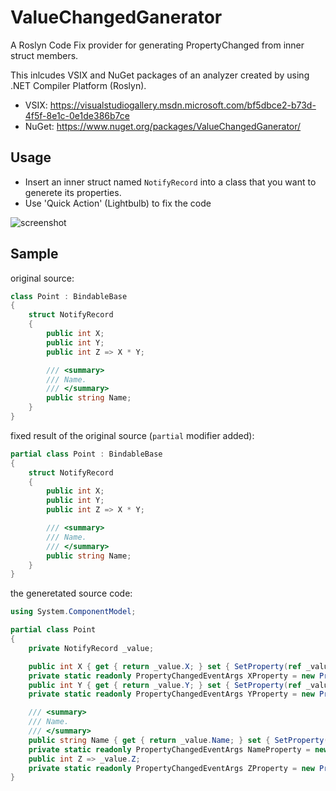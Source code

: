 # ValueChangedGanerator

A Roslyn Code Fix provider for generating PropertyChanged from inner struct members.

This inlcudes VSIX and NuGet packages of an analyzer created by using .NET Compiler Platform (Roslyn).

- VSIX: https://visualstudiogallery.msdn.microsoft.com/bf5dbce2-b73d-4f5f-8e1c-0e1de386b7ce
- NuGet: https://www.nuget.org/packages/ValueChangedGanerator/

## Usage

- Insert an inner struct named `NotifyRecord` into a class that you want to generete its properties.
- Use 'Quick Action' (Lightbulb) to fix the code

![screenshot](https://github.com/ufcpp/ValueChangedGanerator/blob/master/ValueChangedGanerator/ValueChangedGanerator/ValueChangedGanerator.Vsix/Screenshot.png)

## Sample

original source: 

```cs
class Point : BindableBase
{
    struct NotifyRecord
    {
        public int X;
        public int Y;
        public int Z => X * Y;

        /// <summary>
        /// Name.
        /// </summary>
        public string Name;
    }
}
```

fixed result of the original source (`partial` modifier added):

```cs
partial class Point : BindableBase
{
    struct NotifyRecord
    {
        public int X;
        public int Y;
        public int Z => X * Y;

        /// <summary>
        /// Name.
        /// </summary>
        public string Name;
    }
}
```

the generetated source code:

```cs
using System.ComponentModel;

partial class Point
{
    private NotifyRecord _value;

    public int X { get { return _value.X; } set { SetProperty(ref _value.X, value, XProperty); OnPropertyChanged(ZProperty); } }
    private static readonly PropertyChangedEventArgs XProperty = new PropertyChangedEventArgs(nameof(X));
    public int Y { get { return _value.Y; } set { SetProperty(ref _value.Y, value, YProperty); OnPropertyChanged(ZProperty); } }
    private static readonly PropertyChangedEventArgs YProperty = new PropertyChangedEventArgs(nameof(Y));

    /// <summary>
    /// Name.
    /// </summary>
    public string Name { get { return _value.Name; } set { SetProperty(ref _value.Name, value, NameProperty); } }
    private static readonly PropertyChangedEventArgs NameProperty = new PropertyChangedEventArgs(nameof(Name));
    public int Z => _value.Z;
    private static readonly PropertyChangedEventArgs ZProperty = new PropertyChangedEventArgs(nameof(Z));
}
```

